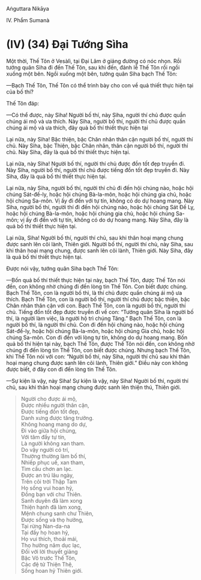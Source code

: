 Aṅguttara Nikāya

IV. Phẩm Sumanà

# (IV) (34) Ðại Tướng Sìha

Một thời, Thế Tôn ở Vesàlì, tại Ðại Lâm ở giảng đường có nóc nhọn. Rồi tướng quân Sìha đi đến Thế Tôn, sau khi đến, đảnh lễ Thế Tôn rồi ngồi xuống một bên. Ngồi xuống một bên, tướng quân Sìha bạch Thế Tôn:

—Bạch Thế Tôn, Thế Tôn có thể trình bày cho con về quả thiết thực hiện tại của bố thí?

Thế Tôn đáp:

—Có thể được, này Sìha! Người bố thí, này Sìha, người thí chủ được quần chúng ái mộ và ưa thích. Này Sìha, người bố thí, người thí chủ được quần chúng ái mộ và ưa thích, đây quả bố thí thiết thực hiện tại

Lại nữa, này Sìha! Bậc thiện, bậc Chân nhân thân cận người bố thí, người thí chủ. Này Sìha, bậc Thiện, bậc Chân nhân, thân cận người bố thí, người thí chủ. Này Sìha, đây là quả bố thí thiết thực hiện tại.

Lại nữa, này Sìha! Người bố thí, người thí chủ được đồn tốt đẹp truyền đi. Này Sìha, người bố thí, người thí chủ được tiếng đồn tốt đẹp truyền đi. Này Sìha, đây là quả bố thí thiết thực hiện tại.

Lại nữa, này Sìha, người bố thí, người thí chủ đi đến hội chúng nào, hoặc hội chúng Sát-đế-ly, hoặc hội chúng Bà-la-môn, hoặc hội chúng gia chủ, hoặc hội chúng Sa-môn. Vị ấy đi đến với tự tín, không có do dự hoang mang. Này Sìha, người bố thí, người thí đi đến hội chúng nào, hoặc hội chúng Sát Ðế Lỵ, hoặc hội chúng Bà-la-môn, hoặc hội chúng gia chủ, hoặc hội chúng Sa-môn; vị ấy đi đến với tự tín, không có do dự hoang mang. Này Sìha, đây là quả bố thí thiết thực hiện tại.

Lại nữa, Sìha! Người bố thí, người thí chủ, sau khi thân hoại mạng chung được sanh lên cõi lành, Thiên giới. Người bố thí, người thí chủ, này Sìha, sau khi thân hoại mạng chung, được sanh lên cõi lành, Thiên giới. Này Sìha, đây là quả bố thí thiết thực hiện tại.

Ðược nói vậy, tướng quân Sìha bạch Thế Tôn:

—Bốn quả bố thí thiết thực hiện tại này, bạch Thế Tôn, được Thế Tôn nói đến, con không nhờ chúng đi đến lòng tin Thế Tôn. Con biết được chúng. Bạch Thế Tôn, con là người bố thì, là thí chủ được quần chúng ái mộ ưa thích. Bạch Thế Tôn, con là người bố thí, người thí chủ được bậc thiện, bậc Chân nhân thân cận với con. Bạch Thế Tôn, con là người bồ thí, người thí chủ. Tiếng đồn tốt đẹp được truyền đi về con: “Tướng quân Sìha là người bố thí, là người làm việc, là người hộ trì chúng Tăng.” Bạch Thế Tôn, con là người bố thí, là người thí chủ. Con đi đến hội chúng nào, hoặc hội chúng Sát-đế-ly, hoặc hội chúng Bà-la-môn, hoặc hội chúng Gia chủ, hoặc hội chúng Sa-môn. Con đi đến với lòng tự tín, không do dự hoang mang. Bốn quả bố thí hiện tại này, bạch Thế Tôn, được Thế Tôn nói đến, con không nhờ chúng đi đến lòng tin Thế Tôn, con biết được chúng. Nhưng bạch Thế Tôn, khi Thế Tôn nói với con: “Người bố thí, này Sìha, người thí chủ sau khi thân hoại mạng chung được sanh lên cõi lành, Thiên giới.” Ðiều này con không được biết, ở đây con đi đến lòng tin Thế Tôn.

—Sự kiện là vậy, này Sìha! Sự kiện là vậy, này Sìha! Người bố thí, người thí chủ, sau khi thân hoại mạng chung được sanh lên thiện thú, Thiên giới.

> Người cho được ái mộ,  
> Ðược nhiều người thân cận,  
> Ðược tiếng đồn tốt đẹp,  
> Danh xưng được tăng trưởng.  
> Không hoang mang do dự,  
> Ði vào giữa hội chúng,  
> Với tâm đầy tự tín,  
> Là người không xan tham.  
> Do vậy người có trí,  
> Thường thường làm bố thí,  
> Nhiếp phục uế, xan tham,  
> Tìm cầu chơn an lạc.  
> Ðược an trú lâu ngày,  
> Trên cõi trời Thập Tam  
> Họ sống vui hoan hỷ,  
> Ðồng bạn với chư Thiên.  
> Sanh duyên đã làm xong  
> Thiện hạnh đã làm xong,  
> Mệnh chung sanh chư Thiên,  
> Ðược sống và thọ hưởng,  
> Tại rừng Nan-da-na  
> Tại đấy họ hoan hỷ,  
> Họ vui thích, thoải mái,  
> Thọ hưởng năm dục lạc,  
> Ðối với lời thuyết giảng  
> Bậc Vô trước Thế Tôn,  
> Các đệ tử Thiện Thệ,  
> Sống hoan hỷ Thiên giới.

